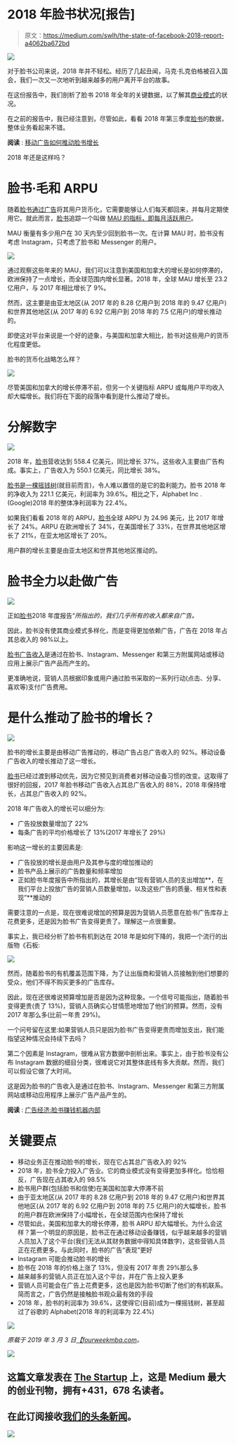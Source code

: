 # 2018 年脸书状况[报告]

> 原文：<https://medium.com/swlh/the-state-of-facebook-2018-report-a4062ba672bd>

![](img/0dad6b5b22d529f73031f08ca329cd14.png)

对于脸书公司来说，2018 年并不轻松。经历了几起丑闻，马克·扎克伯格被召入国会，我们一次又一次地听到越来越多的用户离开平台的故事。

在这份报告中，我们剖析了脸书 2018 年全年的关键数据，以了解其[商业模式](https://fourweekmba.com/what-is-a-business-model/)的状况。

在之前的报告中，我已经注意到，尽管如此，看看 2018 年第三季度[脸书](https://fourweekmba.com/how-does-facebook-make-money/)的数据，整体业务看起来不错。

**阅读** : [移动广告如何推动脸书增长](https://fourweekmba.com/facebook-mobile-advertising-growth/)

2018 年还是这样吗？

# 脸书·毛和 ARPU

随着[脸书通过广告](https://fourweekmba.com/how-does-facebook-make-money/)将其用户货币化，它需要能够让人们每天都回来，并每月定期使用它。就此而言，[脸书](https://fourweekmba.com/how-does-facebook-make-money/)追踪一个叫做 [MAU 的指标，即每月活跃用户](https://fourweekmba.com/facebook-mobile-advertising-growth/)。

MAU 衡量有多少用户在 30 天内至少回到脸书一次。在计算 MAU 时，脸书没有考虑 Instagram，只考虑了脸书和 Messenger 的用户。

![](img/74d810e5d8dcb6735831d604fc9a3f17.png)

通过观察这些年来的 MAU，我们可以注意到美国和加拿大的增长是如何停滞的，欧洲保持了一点增长，而全球范围内增长显著。2018 年，全球 MAU 增长至 23.2 亿用户，与 2017 年相比增长了 9%。

然而，这主要是由亚太地区(从 2017 年的 8.28 亿用户到 2018 年的 9.47 亿用户)和世界其他地区(从 2017 年的 6.92 亿用户到 2018 年的 7.5 亿用户)的增长推动的。

即使这对平台来说是一个好的迹象，与美国和加拿大相比，脸书对这些用户的货币化程度更低。

脸书的货币化战略怎么样？

![](img/03535545af6808b62b1d1630aa5f81a2.png)

尽管美国和加拿大的增长停滞不前，但另一个关键指标 ARPU 或每用户平均收入却大幅增长。我们将在下面的段落中看到是什么推动了增长。

# 分解数字

![](img/18c16bbd44091b9a0c3a8d1f036e7043.png)

2018 年，[脸书](https://fourweekmba.com/how-does-facebook-make-money/)营收达到 558.4 亿美元，同比增长 37%。这些收入主要由广告构成。事实上，广告收入为 550.1 亿美元，同比增长 38%。

[脸书是一棵摇钱树](https://fourweekmba.com/how-does-facebook-make-money/)(就目前而言)，令人难以置信的是它的盈利能力。脸书 2018 年的净收入为 221.1 亿美元，利润率为 39.6%。相比之下，Alphabet Inc .(Google)2018 年的整体净利润率为 22.4%。

如果我们看看 2018 年的 ARPU，[脸书](https://fourweekmba.com/how-does-facebook-make-money/)全球 ARPU 为 24.96 美元，比 2017 年增长了 24%。ARPU 在欧洲增长了 34%，在美国增长了 33%，在世界其他地区增长了 21%，在亚太地区增长了 20%。

用户群的增长主要是由亚太地区和世界其他地区推动的。

# 脸书全力以赴做广告

![](img/55b770e53e5f7da033a222eb53654c69.png)

正如[脸书](https://fourweekmba.com/how-does-facebook-make-money/)2018 年度报告“*所指出的，我们几乎所有的收入都来自广告。*

因此，脸书没有使其商业模式多样化，而是变得更加依赖广告，广告在 2018 年占其总收入的 98%以上。

[脸书广告收入](https://fourweekmba.com/how-does-facebook-make-money/)是通过在脸书、Instagram、Messenger 和第三方附属网站或移动应用上展示广告产品而产生的。

更准确地说，营销人员根据印象或用户通过脸书采取的一系列行动(点击、分享、喜欢等)支付广告费用。

# 是什么推动了脸书的增长？

![](img/8bf11275bf5f2729889477ef3f229368.png)

脸书的增长主要是由移动广告推动的，移动广告占总广告收入的 92%。移动设备广告收入的增长推动了这一增长。

[脸书](https://fourweekmba.com/how-does-facebook-make-money/)已经过渡到移动优先，因为它预见到消费者对移动设备习惯的改变。这取得了很好的回报，2017 年脸书移动广告收入占其总广告收入的 88%，2018 年保持增长，占其总广告收入的 92%。

2018 年广告收入的增长可以细分为:

*   广告投放数量增加了 22%
*   每条广告的平均价格增长了 13%(2017 年增长了 29%)

影响这一增长的主要因素是:

*   广告投放的增长是由用户及其参与度的增加推动的
*   脸书产品上展示的广告数量和频率增加
*   正如脸书年度报告中所指出的，其增长是由“现有营销人员的支出增加**，在我们平台上投放广告的营销人员数量增加，以及这些广告的质量、相关性和表现”**推动的

需要注意的一点是，现在很难说增加的预算是因为营销人员愿意在脸书广告库存上花费更多，还是因为脸书广告变得更贵了。理解这一点很重要。

事实上，我已经分析了脸书有机到达在 2018 年是如何下降的，我把一个流行的出版物《石板:

![](img/6a1594ccf5b9af9334b8bb94436d5964.png)

然而，随着脸书的有机覆盖范围下降，为了让出版商和营销人员接触到他们想要的受众，他们不得不购买更多的广告库存。

因此，现在还很难说预算增加是否是因为这种现象。一个信号可能指出，随着脸书变得更贵(贵了 13%)，营销人员确实心甘情愿地增加了他们的预算。然而，没有 2017 年那么多(比前一年贵 29%)。

一个问号留在这里:如果营销人员只是因为脸书广告变得更贵而增加支出，我们能指望这种情况会持续下去吗？

第二个因素是 Instagram，很难从官方数据中剖析出来。事实上，由于脸书没有公布 Instagram 数据的细目分类，很难说它对其整体底线有多大贡献。然而，我们可以假设它做了大时间。

这是因为脸书的广告收入是通过在脸书、Instagram、Messenger 和第三方附属网站或移动应用程序上展示广告产品产生的。

**阅读** : [广告经济:脸书赚钱机器内部](https://fourweekmba.com/facebook-advertising-business/)

# 关键要点

*   移动业务正在推动脸书的增长，现在它占其总广告收入的 92%
*   2018 年，脸书全力投入广告业。它的商业模式没有变得更加多样化。恰恰相反，广告现在占其收入的 98.5%
*   脸书用户群(包括脸书和信使)在美国和加拿大停滞不前
*   由于亚太地区(从 2017 年的 8.28 亿用户到 2018 年的 9.47 亿用户)和世界其他地区(从 2017 年的 6.92 亿用户到 2018 年的 7.5 亿用户)的大幅增长，脸书的用户群在欧洲保持了小幅增长，在全球范围内也保持了增长
*   尽管如此，美国和加拿大的增长停滞，脸书 ARPU 却大幅增长。为什么会这样？第一个明显的原因是，脸书正在通过移动设备赚钱，似乎越来越多的营销人员加入了这个平台(我们无法从其财务数据中得知具体数字)，这些营销人员正在花费更多。与此同时，脸书的广告“表现”更好
*   Instagram 可能会推动脸书的增长
*   脸书在 2018 年的价格上涨了 13%，但没有 2017 年贵 29%那么多
*   越来越多的营销人员正在加入这个平台，并在广告上投入更多
*   营销人员可能会在广告上花费更多，这也是因为脸书切断了他们的有机联系。简而言之，广告仍然是接触脸书观众最有效的手段
*   2018 年，脸书的利润率为 39.6%，这使得它(目前)成为一棵摇钱树，甚至超过了谷歌的 Alphabet(2018 年的利润率为 22.4%)

![](img/7b3b7cde738bcd0ac36270de5ba1aef0.png)

*原载于 2019 年 3 月 3 日*[*【fourweekmba.com*](https://fourweekmba.com/facebook-report-2018/)*。*

[![](img/308a8d84fb9b2fab43d66c117fcc4bb4.png)](https://medium.com/swlh)

## 这篇文章发表在 [The Startup](https://medium.com/swlh) 上，这是 Medium 最大的创业刊物，拥有+431，678 名读者。

## 在此订阅接收[我们的头条新闻](https://growthsupply.com/the-startup-newsletter/)。

[![](img/b0164736ea17a63403e660de5dedf91a.png)](https://medium.com/swlh)